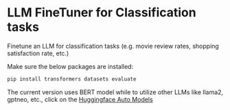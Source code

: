 # LLM FineTuner for Classification tasks
Finetune an LLM for classification tasks (e.g. movie review rates, shopping satisfaction rate, etc.)

Make sure the below packages are installed:
```python
pip install transformers datasets evaluate
```

The current version uses BERT model while to utilize other LLMs like llama2, gptneo, etc., click on the [Huggingface Auto Models](https://huggingface.co/docs/transformers/v4.35.2/en/model_doc/auto#transformers.AutoModel)
